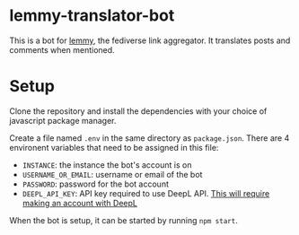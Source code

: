 # lemmy-translator-bot

This is a bot for [lemmy](https://github.com/LemmyNet/lemmy), the fediverse link aggregator. It translates posts and comments when mentioned.

# Setup

Clone the repository and install the dependencies with your choice of javascript package manager.

Create a file named `.env` in the same directory as `package.json`. There are 4 environent variables that need to be assigned in this file:

- `INSTANCE`: the instance the bot's account is on
- `USERNAME_OR_EMAIL`: username or email of the bot
- `PASSWORD`: password for the bot account
- `DEEPL_API_KEY`: API key required to use DeepL API. [This will require making an account with DeepL](https://www.deepl.com/pro-api?cta=header-pro-api/)

When the bot is setup, it can be started by running `npm start`.
